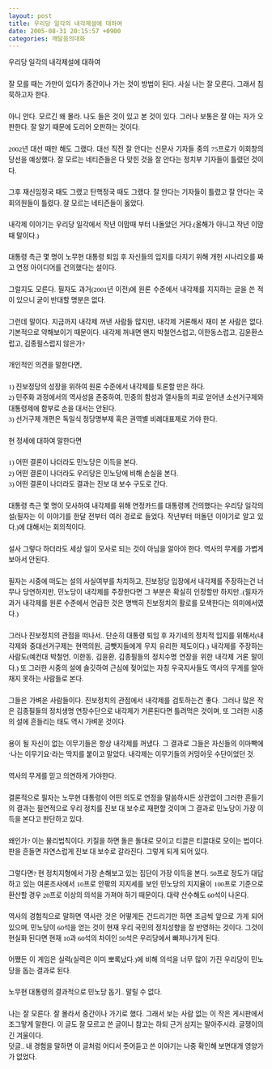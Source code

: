 ```yaml
---
layout: post
title: 우리당 일각의 내각제설에 대하여
date: 2005-08-31 20:15:57 +0900
categories: 깨달음의대화
---
```

<A name="[문서의 처음]"></A> 

<P style="FONT-SIZE: 10pt; MARGIN: 0pt; COLOR: #000000; TEXT-INDENT: 0pt; LINE-HEIGHT: 160%; FONT-FAMILY: '바탕'; TEXT-ALIGN: justify">
  우리당 일각의 내각제설에 대하여
</p>

<P style="FONT-SIZE: 10pt; MARGIN: 0pt; COLOR: #000000; TEXT-INDENT: 0pt; LINE-HEIGHT: 160%; FONT-FAMILY: '바탕'; TEXT-ALIGN: justify">
  <BR />
</p>

<P style="FONT-SIZE: 10pt; MARGIN: 0pt; COLOR: #000000; TEXT-INDENT: 0pt; LINE-HEIGHT: 160%; FONT-FAMILY: '바탕'; TEXT-ALIGN: justify">
  잘 모를 때는 가만이 있다가 중간이나 가는 것이 방법이 된다. 사실 나는 잘 모른다. 그래서 침묵하고자 한다.
</p>

<P style="FONT-SIZE: 10pt; MARGIN: 0pt; COLOR: #000000; TEXT-INDENT: 0pt; LINE-HEIGHT: 160%; FONT-FAMILY: '바탕'; TEXT-ALIGN: justify">
  <BR />
</p>

<P style="FONT-SIZE: 10pt; MARGIN: 0pt; COLOR: #000000; TEXT-INDENT: 0pt; LINE-HEIGHT: 160%; FONT-FAMILY: '바탕'; TEXT-ALIGN: justify">
  아니 안다. 모르긴 왜 몰라. 나도 들은 것이 있고 본 것이 있다. 그러나 보통은 잘 아는 자가 오판한다. 잘 알기 때문에 도리어 오판하는 것이다.
</p>

<P style="FONT-SIZE: 10pt; MARGIN: 0pt; COLOR: #000000; TEXT-INDENT: 0pt; LINE-HEIGHT: 160%; FONT-FAMILY: '바탕'; TEXT-ALIGN: justify">
  <BR />
</p>

<P style="FONT-SIZE: 10pt; MARGIN: 0pt; COLOR: #000000; TEXT-INDENT: 0pt; LINE-HEIGHT: 160%; FONT-FAMILY: '바탕'; TEXT-ALIGN: justify">
  2002년 대선 때만 해도 그랬다. 대선 직전 잘 안다는 신문사 기자들 중의 75프로가 이회창의 당선을 예상했다. 잘 모르는 네티즌들은 다 맞힌 것을 잘 안다는 정치부 기자들이 틀렸던 것이다.
</p>

<P style="FONT-SIZE: 10pt; MARGIN: 0pt; COLOR: #000000; TEXT-INDENT: 0pt; LINE-HEIGHT: 160%; FONT-FAMILY: '바탕'; TEXT-ALIGN: justify">
  <BR />
</p>

<P style="FONT-SIZE: 10pt; MARGIN: 0pt; COLOR: #000000; TEXT-INDENT: 0pt; LINE-HEIGHT: 160%; FONT-FAMILY: '바탕'; TEXT-ALIGN: justify">
  그후 재신임정국 때도 그랬고 탄핵정국 때도 그랬다. 잘 안다는 기자들이 틀렸고 잘 안다는 국회의원들이 틀렸다. 잘 모르는 네티즌들이 옳았다.
</p>

<P style="FONT-SIZE: 10pt; MARGIN: 0pt; COLOR: #000000; TEXT-INDENT: 0pt; LINE-HEIGHT: 160%; FONT-FAMILY: '바탕'; TEXT-ALIGN: justify">
  <BR />
</p>

<P style="FONT-SIZE: 10pt; MARGIN: 0pt; COLOR: #000000; TEXT-INDENT: 0pt; LINE-HEIGHT: 160%; FONT-FAMILY: '바탕'; TEXT-ALIGN: justify">
  내각제 이야기는 우리당 일각에서 작년 이맘때 부터 나돌았던 거다.(올해가 아니고 작년 이맘 때 말이다.)
</p>

<P style="FONT-SIZE: 10pt; MARGIN: 0pt; COLOR: #000000; TEXT-INDENT: 0pt; LINE-HEIGHT: 160%; FONT-FAMILY: '바탕'; TEXT-ALIGN: justify">
  <BR />
</p>

<P style="FONT-SIZE: 10pt; MARGIN: 0pt; COLOR: #000000; TEXT-INDENT: 0pt; LINE-HEIGHT: 160%; FONT-FAMILY: '바탕'; TEXT-ALIGN: justify">
  대통령 측근 몇 명이 노무현 대통령 퇴임 후 자신들의 입지를 다지기 위해 개헌 시나리오를 짜고 연정 아이디어를 건의했다는 설이다.
</p>

<P style="FONT-SIZE: 10pt; MARGIN: 0pt; COLOR: #000000; TEXT-INDENT: 0pt; LINE-HEIGHT: 160%; FONT-FAMILY: '바탕'; TEXT-ALIGN: justify">
  <BR />
</p>

<P style="FONT-SIZE: 10pt; MARGIN: 0pt; COLOR: #000000; TEXT-INDENT: 0pt; LINE-HEIGHT: 160%; FONT-FAMILY: '바탕'; TEXT-ALIGN: justify">
  그럴지도 모른다. 필자도 과거(2001년 이전)에 원론 수준에서 내각제를 지지하는 글을 쓴 적이 있으니 굳이 반대할 명분은 없다.
</p>

<P style="FONT-SIZE: 10pt; MARGIN: 0pt; COLOR: #000000; TEXT-INDENT: 0pt; LINE-HEIGHT: 160%; FONT-FAMILY: '바탕'; TEXT-ALIGN: justify">
  <BR />
</p>

<P style="FONT-SIZE: 10pt; MARGIN: 0pt; COLOR: #000000; TEXT-INDENT: 0pt; LINE-HEIGHT: 160%; FONT-FAMILY: '바탕'; TEXT-ALIGN: justify">
  그런데 말이다. 지금까지 내각제 꺼낸 사람들 많지만, 내각제 거론해서 재미 본 사람은 없다. 기본적으로 약해보이기 때문이다. 내각제 꺼내면 왠지 박철언스럽고, 이한동스럽고, 김윤환스럽고, 김종필스럽지 않은가?
</p>

<P style="FONT-SIZE: 10pt; MARGIN: 0pt; COLOR: #000000; TEXT-INDENT: 0pt; LINE-HEIGHT: 160%; FONT-FAMILY: '바탕'; TEXT-ALIGN: justify">
  <BR />
</p>

<P style="FONT-SIZE: 10pt; MARGIN: 0pt; COLOR: #000000; TEXT-INDENT: 0pt; LINE-HEIGHT: 160%; FONT-FAMILY: '바탕'; TEXT-ALIGN: justify">
  개인적인 의견을 말한다면,
</p>

<P style="FONT-SIZE: 10pt; MARGIN: 0pt; COLOR: #000000; TEXT-INDENT: 0pt; LINE-HEIGHT: 160%; FONT-FAMILY: '바탕'; TEXT-ALIGN: justify">
  <BR />
</p>

<P style="FONT-SIZE: 10pt; MARGIN: 0pt; COLOR: #000000; TEXT-INDENT: 0pt; LINE-HEIGHT: 160%; FONT-FAMILY: '바탕'; TEXT-ALIGN: justify">
  1) 진보정당의 성장을 위하여 원론 수준에서 내각제를 토론할 만은 하다.
</p>

<P style="FONT-SIZE: 10pt; MARGIN: 0pt; COLOR: #000000; TEXT-INDENT: 0pt; LINE-HEIGHT: 160%; FONT-FAMILY: '바탕'; TEXT-ALIGN: justify">
  2) 민주화 과정에서의 역사성을 존중하여, 민중의 함성과 열사들의 피로 얻어낸 소선거구제와 대통령제에 함부로 손을 대서는 안된다.
</p>

<P style="FONT-SIZE: 10pt; MARGIN: 0pt; COLOR: #000000; TEXT-INDENT: 0pt; LINE-HEIGHT: 160%; FONT-FAMILY: '바탕'; TEXT-ALIGN: justify">
  3) 선거구제 개편은 독일식 정당명부제 혹은 권역별 비례대표제로 가야 한다.
</p>

<P style="FONT-SIZE: 10pt; MARGIN: 0pt; COLOR: #000000; TEXT-INDENT: 0pt; LINE-HEIGHT: 160%; FONT-FAMILY: '바탕'; TEXT-ALIGN: justify">
  <BR />
</p>

<P style="FONT-SIZE: 10pt; MARGIN: 0pt; COLOR: #000000; TEXT-INDENT: 0pt; LINE-HEIGHT: 160%; FONT-FAMILY: '바탕'; TEXT-ALIGN: justify">
  현 정세에 대하여 말한다면
</p>

<P style="FONT-SIZE: 10pt; MARGIN: 0pt; COLOR: #000000; TEXT-INDENT: 0pt; LINE-HEIGHT: 160%; FONT-FAMILY: '바탕'; TEXT-ALIGN: justify">
  <BR />
</p>

<P style="FONT-SIZE: 10pt; MARGIN: 0pt; COLOR: #000000; TEXT-INDENT: 0pt; LINE-HEIGHT: 160%; FONT-FAMILY: '바탕'; TEXT-ALIGN: justify">
  1) 어떤 결론이 나더라도 민노당은 이득을 본다.
</p>

<P style="FONT-SIZE: 10pt; MARGIN: 0pt; COLOR: #000000; TEXT-INDENT: 0pt; LINE-HEIGHT: 160%; FONT-FAMILY: '바탕'; TEXT-ALIGN: justify">
  2) 어떤 결론이 나더라도 우리당은 민노당에 비해 손실을 본다.
</p>

<P style="FONT-SIZE: 10pt; MARGIN: 0pt; COLOR: #000000; TEXT-INDENT: 0pt; LINE-HEIGHT: 160%; FONT-FAMILY: '바탕'; TEXT-ALIGN: justify">
  3) 어떤 결론이 나더라도 결과는 진보 대 보수 구도로 간다.
</p>

<P style="FONT-SIZE: 10pt; MARGIN: 0pt; COLOR: #000000; TEXT-INDENT: 0pt; LINE-HEIGHT: 160%; FONT-FAMILY: '바탕'; TEXT-ALIGN: justify">
  <BR />
</p>

<P style="FONT-SIZE: 10pt; MARGIN: 0pt; COLOR: #000000; TEXT-INDENT: 0pt; LINE-HEIGHT: 160%; FONT-FAMILY: '바탕'; TEXT-ALIGN: justify">
  대통령 측근 몇 명이 모사하여 내각제를 위해 연정카드를 대통령께 건의했다는 우리당 일각의 설(필자는 이 이야기를 한달 전부터 여러 경로로 들었다. 작년부터 떠돌던 이야기로 알고 있다.)에 대해서는 회의적이다.
</p>

<P style="FONT-SIZE: 10pt; MARGIN: 0pt; COLOR: #000000; TEXT-INDENT: 0pt; LINE-HEIGHT: 160%; FONT-FAMILY: '바탕'; TEXT-ALIGN: justify">
  <BR />
</p>

<P style="FONT-SIZE: 10pt; MARGIN: 0pt; COLOR: #000000; TEXT-INDENT: 0pt; LINE-HEIGHT: 160%; FONT-FAMILY: '바탕'; TEXT-ALIGN: justify">
  설사 그렇다 하더라도 세상 일이 모사로 되는 것이 아님을 알아야 한다. 역사의 무게를 가볍게 보아서 안된다.
</p>

<P style="FONT-SIZE: 10pt; MARGIN: 0pt; COLOR: #000000; TEXT-INDENT: 0pt; LINE-HEIGHT: 160%; FONT-FAMILY: '바탕'; TEXT-ALIGN: justify">
  <BR />
</p>

<P style="FONT-SIZE: 10pt; MARGIN: 0pt; COLOR: #000000; TEXT-INDENT: 0pt; LINE-HEIGHT: 160%; FONT-FAMILY: '바탕'; TEXT-ALIGN: justify">
  필자는 시중에 떠도는 설의 사실여부를 차치하고, 진보정당 입장에서 내각제를 주장하는건 너무나 당연하지만, 민노당이 내각제를 주장한다면 그 부분은 확실히 인정할만 하지만..(필자가 과거 내각제를 원론 수준에서 언급한 것은 명백히 진보정치의 활로를 모색한다는 의미에서였다.)
</p>

<P style="FONT-SIZE: 10pt; MARGIN: 0pt; COLOR: #000000; TEXT-INDENT: 0pt; LINE-HEIGHT: 160%; FONT-FAMILY: '바탕'; TEXT-ALIGN: justify">
  <BR />
</p>

<P style="FONT-SIZE: 10pt; MARGIN: 0pt; COLOR: #000000; TEXT-INDENT: 0pt; LINE-HEIGHT: 160%; FONT-FAMILY: '바탕'; TEXT-ALIGN: justify">
  그러나 진보정치의 관점을 떠나서.. 단순히 대통령 퇴임 후 자기네의 정치적 입지를 위해서(내각제와 중대선거구제는 현역의원, 금뺏지들에게 무지 유리한 제도이다.) 내각제를 주장하는 사람도(예컨대 박철언, 이한동, 김윤환, 김종필들의 정치수명 연장을 위한 내각제 거론 말이다.) 또 그러한 시중의 설에 솔깃하여 근심에 젖어있는 자칭 우국지사들도 역사의 무게를 알아채지 못하는 사람들로 본다.
</p>

<P style="FONT-SIZE: 10pt; MARGIN: 0pt; COLOR: #000000; TEXT-INDENT: 0pt; LINE-HEIGHT: 160%; FONT-FAMILY: '바탕'; TEXT-ALIGN: justify">
  <BR />
</p>

<P style="FONT-SIZE: 10pt; MARGIN: 0pt; COLOR: #000000; TEXT-INDENT: 0pt; LINE-HEIGHT: 160%; FONT-FAMILY: '바탕'; TEXT-ALIGN: justify">
  그들은 가벼운 사람들이다. 진보정치의 관점에서 내각제를 검토하는건 좋다. 그러나 많은 작은 김종필들의 정치생명 연장수단으로 내각제가 거론된다면 틀려먹은 것이며, 또 그러한 시중의 설에 흔들리는 태도 역시 가벼운 것이다.
</p>

<P style="FONT-SIZE: 10pt; MARGIN: 0pt; COLOR: #000000; TEXT-INDENT: 0pt; LINE-HEIGHT: 160%; FONT-FAMILY: '바탕'; TEXT-ALIGN: justify">
  <BR />
</p>

<P style="FONT-SIZE: 10pt; MARGIN: 0pt; COLOR: #000000; TEXT-INDENT: 0pt; LINE-HEIGHT: 160%; FONT-FAMILY: '바탕'; TEXT-ALIGN: justify">
  용이 될 자신이 없는 이무기들은 항상 내각제를 꺼냈다. 그 결과로 그들은 자신들의 이마빡에 ‘나는 이무기요’라는 딱지를 붙이고 말았다. 내각제는 이무기들의 커밍아웃 수단이었던 것.
</p>

<P style="FONT-SIZE: 10pt; MARGIN: 0pt; COLOR: #000000; TEXT-INDENT: 0pt; LINE-HEIGHT: 160%; FONT-FAMILY: '바탕'; TEXT-ALIGN: justify">
  <BR />
</p>

<P style="FONT-SIZE: 10pt; MARGIN: 0pt; COLOR: #000000; TEXT-INDENT: 0pt; LINE-HEIGHT: 160%; FONT-FAMILY: '바탕'; TEXT-ALIGN: justify">
  역사의 무게를 믿고 의연하게 가야한다.
</p>

<P style="FONT-SIZE: 10pt; MARGIN: 0pt; COLOR: #000000; TEXT-INDENT: 0pt; LINE-HEIGHT: 160%; FONT-FAMILY: '바탕'; TEXT-ALIGN: justify">
  <BR />
</p>

<P style="FONT-SIZE: 10pt; MARGIN: 0pt; COLOR: #000000; TEXT-INDENT: 0pt; LINE-HEIGHT: 160%; FONT-FAMILY: '바탕'; TEXT-ALIGN: justify">
  결론적으로 필자는 노무현 대통령이 어떤 의도로 연정을 말씀하시든 상관없이 그러한 흔들기의 결과는 필연적으로 우리 정치를 진보 대 보수로 재편할 것이며 그 결과로 민노당이 가장 이득을 본다고 판단하고 있다.
</p>

<P style="FONT-SIZE: 10pt; MARGIN: 0pt; COLOR: #000000; TEXT-INDENT: 0pt; LINE-HEIGHT: 160%; FONT-FAMILY: '바탕'; TEXT-ALIGN: justify">
  <BR />
</p>

<P style="FONT-SIZE: 10pt; MARGIN: 0pt; COLOR: #000000; TEXT-INDENT: 0pt; LINE-HEIGHT: 160%; FONT-FAMILY: '바탕'; TEXT-ALIGN: justify">
  왜인가? 이는 물리법칙이다. 키질을 하면 돌은 돌대로 모이고 티끌은 티끌대로 모이는 법이다. 판을 흔들면 자연스럽게 진보 대 보수로 갈라진다. 그렇게 되게 되어 있다.
</p>

<P style="FONT-SIZE: 10pt; MARGIN: 0pt; COLOR: #000000; TEXT-INDENT: 0pt; LINE-HEIGHT: 160%; FONT-FAMILY: '바탕'; TEXT-ALIGN: justify">
  <BR />
</p>

<P style="FONT-SIZE: 10pt; MARGIN: 0pt; COLOR: #000000; TEXT-INDENT: 0pt; LINE-HEIGHT: 160%; FONT-FAMILY: '바탕'; TEXT-ALIGN: justify">
  그렇다면? 현 정치지형에서 가장 손해보고 있는 집단이 가장 이득을 본다. 50프로 정도가 대답하고 있는 여론조사에서 10프로 안팎의 지지세를 보인 민노당의 지지율이 100프로 기준으로 환산할 경우 20프로 이상의 의석을 가져야 하기 때문이다. 대략 산수해도 60석이 나온다.
</p>

<P style="FONT-SIZE: 10pt; MARGIN: 0pt; COLOR: #000000; TEXT-INDENT: 0pt; LINE-HEIGHT: 160%; FONT-FAMILY: '바탕'; TEXT-ALIGN: justify">
  <BR />
</p>

<P style="FONT-SIZE: 10pt; MARGIN: 0pt; COLOR: #000000; TEXT-INDENT: 0pt; LINE-HEIGHT: 160%; FONT-FAMILY: '바탕'; TEXT-ALIGN: justify">
  역사의 경험칙으로 말하면 역사란 것은 어떻게든 건드리기만 하면 조금씩 앞으로 가게 되어 있으며, 민노당이 60석을 얻는 것이 현재 우리 국민의 정치성향을 잘 반영하는 것이다. 그것이 현실화 된다면 현재 10과 60석의 차이인 50석은 우리당에서 빠져나가게 된다.
</p>

<P style="FONT-SIZE: 10pt; MARGIN: 0pt; COLOR: #000000; TEXT-INDENT: 0pt; LINE-HEIGHT: 160%; FONT-FAMILY: '바탕'; TEXT-ALIGN: justify">
  <BR />
</p>

<P style="FONT-SIZE: 10pt; MARGIN: 0pt; COLOR: #000000; TEXT-INDENT: 0pt; LINE-HEIGHT: 160%; FONT-FAMILY: '바탕'; TEXT-ALIGN: justify">
  어쨌든 이 게임은 실력(실력은 이미 뽀록났다.)에 비해 의석을 너무 많이 가진 우리당이 민노당을 돕는 결과로 된다.
</p>

<P style="FONT-SIZE: 10pt; MARGIN: 0pt; COLOR: #000000; TEXT-INDENT: 0pt; LINE-HEIGHT: 160%; FONT-FAMILY: '바탕'; TEXT-ALIGN: justify">
  <BR />
</p>

<P style="FONT-SIZE: 10pt; MARGIN: 0pt; COLOR: #000000; TEXT-INDENT: 0pt; LINE-HEIGHT: 160%; FONT-FAMILY: '바탕'; TEXT-ALIGN: justify">
  노무현 대통령의 결과적으로 민노당 돕기.. 말릴 수 없다.
</p>

<P style="FONT-SIZE: 10pt; MARGIN: 0pt; COLOR: #000000; TEXT-INDENT: 0pt; LINE-HEIGHT: 160%; FONT-FAMILY: '바탕'; TEXT-ALIGN: justify">
  <BR />
</p>

<P style="FONT-SIZE: 10pt; MARGIN: 0pt; COLOR: #000000; TEXT-INDENT: 0pt; LINE-HEIGHT: 160%; FONT-FAMILY: '바탕'; TEXT-ALIGN: justify">
  나는 잘 모른다. 잘 몰라서 중간이나 가기로 했다. 그래서 보는 사람 없는 이 작은 게시판에서 조그맣게 말한다. 이 글도 잘 모르고 쓴 글이니 참고는 하되 근거 삼지는 말아주시라. 글쟁이의 긴 겨울이다.
</p>

<P style="FONT-SIZE: 10pt; MARGIN: 0pt; COLOR: #000000; TEXT-INDENT: 0pt; LINE-HEIGHT: 160%; FONT-FAMILY: '바탕'; TEXT-ALIGN: justify">
</P>

<P style="FONT-SIZE: 10pt; MARGIN: 0pt; COLOR: #000000; TEXT-INDENT: 0pt; LINE-HEIGHT: 160%; FONT-FAMILY: '바탕'; TEXT-ALIGN: justify">
  덧글.. 내 경험을 말하면 이 글처럼 어디서 줏어듣고 쓴 이야기는 나중 확인해 보면대개 영양가가 없었다.
</P>